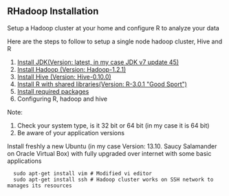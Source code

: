 ## RHadoop Installation

Setup a Hadoop cluster at your home and configure R to analyze your data

Here are the steps to follow to setup a single node hadoop cluster, Hive and R

1.	[Install JDK(Version: latest, in my case JDK v7 update 45)](Install/Javainstall.md)
2.	[Install Hadoop (Version: Hadoop-1.2.1)](Install/Hadoopinstall.md)
3.	[Install Hive (Version: Hive-0.10.0)](Install/Hiveinstall.md)
4.	[Install R with shared libraries(Version: R-3.0.1 "Good Sport")](Install/RInstall.md)
5.	[Install required packages](Install/Rpakinstall.md)
6.	Configuring R, hadoop and hive

Note:

1. Check your system type, is it 32 bit or 64 bit (in my case it is 64 bit)
2. Be aware of your application versions

Install freshly a new Ubuntu (in my case Version: 13.10. Saucy Salamander on Oracle Virtual Box) with fully upgraded over internet with some basic applications 
```
  sudo apt-get install vim # Modified vi editor
  sudo apt-get install ssh # Hadoop cluster works on SSH network to manages its resources
```
